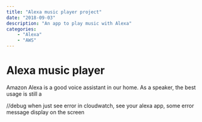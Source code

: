 ```yaml
---
title: "Alexa music player project"
date: "2018-09-03"
description: "An app to play music with Alexa"
categories:
    - "Alexa"
    - "AWS"
---
```


# Alexa music player

Amazon Alexa is a good voice assistant in our home. As a speaker, the best usage is still a 

//debug when just see error in cloudwatch, see your alexa app, some error message display on the screen
